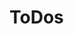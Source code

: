 # ToDos

<!-- 1. Переписать с использованием FastAPI -->
<!-- 2. Добавить TTLCache в servicelister -->
